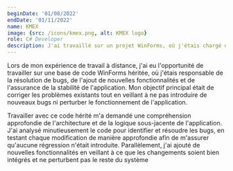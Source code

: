 ```yaml
---
beginDate: '01/08/2022'
endDate: '01/11/2022'
name: KMEX
image: {src: /icons/kmex.png, alt: KMEX logo}
role: C# Developer
description: J'ai travaillé sur un projet WinForms, où j'étais chargé de corriger des bugs, ajouter de nouvelles fonctionnalités et assurer la stabilité de l'application. J'ai analysé en profondeur l'architecture du code pour identifier et résoudre les problèmes tout en évitant toute régression
---
```


Lors de mon expérience de travail à distance, j'ai eu l'opportunité de travailler sur une base de code WinForms héritée, où j'étais responsable de la résolution de bugs, de l'ajout de nouvelles fonctionnalités et de l'assurance de la stabilité de l'application. Mon objectif principal était de corriger les problèmes existants tout en veillant à ne pas introduire de nouveaux bugs ni perturber le fonctionnement de l'application.

Travailler avec ce code hérité m'a demandé une compréhension approfondie de l'architecture et de la logique sous-jacente de l'application. J'ai analysé minutieusement le code pour identifier et résoudre les bugs, en testant chaque modification de manière approfondie afin de m'assurer qu'aucune régression n'était introduite. Parallèlement, j'ai ajouté de nouvelles fonctionnalités en veillant à ce que les changements soient bien intégrés et ne perturbent pas le reste du système